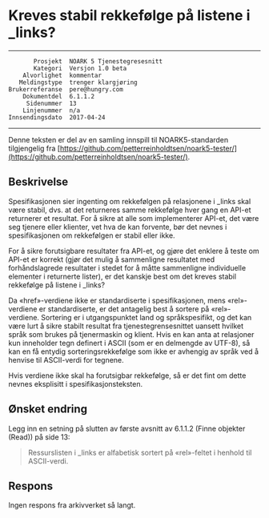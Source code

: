 Kreves stabil rekkefølge på listene i \_links?
==============================================

 ------------------  ---------------------------------
           Prosjekt  NOARK 5 Tjenestegresesnitt
           Kategori  Versjon 1.0 beta
        Alvorlighet  kommentar
       Meldingstype  trenger klargjøring
    Brukerreferanse  pere@hungry.com
        Dokumentdel  6.1.1.2
         Sidenummer  13
        Linjenummer  n/a
    Innsendingsdato  2017-04-24
 ------------------  ---------------------------------

Denne teksten er del av en samling innspill til NOARK5-standarden
tilgjengelig fra [https://github.com/petterreinholdtsen/noark5-tester/](https://github.com/petterreinholdtsen/noark5-tester/).

Beskrivelse
-----------

Spesifikasjonen sier ingenting om rekkefølgen på relasjonene i \_links
skal være stabil, dvs. at det returneres samme rekkefølge hver gang en
API-et returnerer et resultat.  For å sikre at alle som implementerer
API-et, det være seg tjenere eller klienter, vet hva de kan forvente,
bør det nevnes i spesifikasjonen om rekkefølgen er stabil eller ikke.

For å sikre forutsigbare resultater fra API-et, og gjøre det enklere å
teste om API-et er korrekt (gjør det mulig å sammenligne resultatet
med forhåndslagrede resultater i stedet for å måtte sammenligne
individuelle elementer i returnerte lister), er det kanskje best om
det kreves stabil rekkefølge på listene i \_links?

Da «href»-verdiene ikke er standardiserte i spesifikasjonen, mens
«rel»-verdiene er standardiserte, er det antagelig best å sortere på
«rel»-verdiene.  Sortering er i utgangspunktet land og språkspesifikt,
og det kan være lurt å sikre stabilt resultat fra
tjenestegrensesnittet uansett hvilket språk som brukes på tjenermaskin
og klient.  Hvis en kan anta at relasjoner kun inneholder tegn
definert i ASCII (som er en delmengde av UTF-8), så kan en få entydig
sorteringsrekkefølge som ikke er avhengig av språk ved å henvise til
ASCII-verdi for tegnene.

Hvis verdiene ikke skal ha forutsigbar rekkefølge, så er det fint om
dette nevnes eksplisitt i spesifikasjonsteksten.

Ønsket endring
--------------

Legg inn en setning på slutten av første avsnitt av 6.1.1.2 (Finne
objekter (Read)) på side 13:

> Ressurslisten i _links er alfabetisk sortert på «rel»-feltet i
> henhold til ASCII-verdi.

Respons
-------

Ingen respons fra arkivverket så langt.
